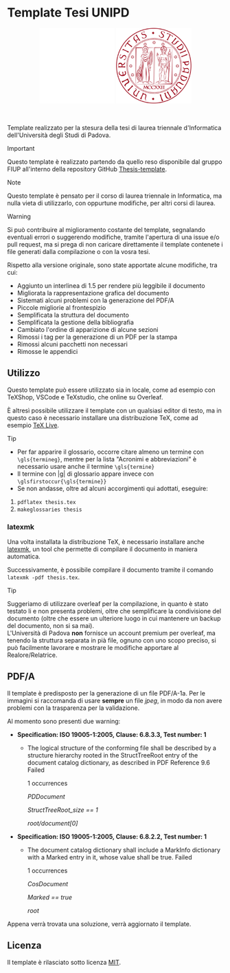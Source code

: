 # Template Tesi UNIPD

<p align="center">
  <img width="175" src="rsc/logo_unipd_white.png#gh-dark-mode-only">
  <img width="175" src="rsc/logo_unipd.png#gh-light-mode-only">
</p>

</br>

Template realizzato per la stesura della tesi di laurea triennale d'Informatica dell'Università degli Studi di Padova.

> [!IMPORTANT]
> Questo template è realizzato partendo da quello reso disponibile dal gruppo FIUP all'interno della repository GitHub [Thesis-template](https://github.com/FIUP/Thesis-template).

> [!NOTE]
> Questo template è pensato per il corso di laurea triennale in Informatica, ma nulla vieta di utilizzarlo, con oppurtune modifiche, per altri corsi di laurea.

> [!WARNING]
> Si può contribuire al miglioramento costante del template, segnalando eventuali errori o suggerendo modifiche, tramite l'apertura di una issue e/o pull request, ma si prega di non caricare direttamente il template contenete i file generati dalla compilazione o con la vosra tesi.

Rispetto alla versione originale, sono state apportate alcune modifiche, tra cui:
- Aggiunto un interlinea di 1.5 per rendere più leggibile il documento
- Migliorata la rappresentazione grafica del documento
- Sistemati alcuni problemi con la generazione del PDF/A
- Piccole migliorie al frontespizio
- Semplificata la struttura del documento
- Semplificata la gestione della bibliografia
- Cambiato l'ordine di apparizione di alcune sezioni
- Rimossi i tag per la generazione di un PDF per la stampa
- Rimossi alcuni pacchetti non necessari
- Rimosse le appendici

## Utilizzo
Questo template può essere utilizzato sia in locale, come ad esempio con TeXShop, VSCode e TeXstudio, che online su Overleaf.

È altresì possibile utilizzare il template con un qualsiasi editor di testo, ma in questo caso è necessario installare una distribuzione TeX, come ad esempio [TeX Live](https://www.tug.org/texlive/).

> [!TIP]
> - Per far apparire il glossario, occorre citare almeno un termine con ```\gls{termineg}```, mentre per la lista "Acronimi e abbreviazioni" è necessario usare anche il termine ```\gls{termine}```
> - Il termine con |g| di glossario appare invece con  ```\glsfirstoccur{\gls{termine}}```
> - Se non andasse, oltre ad alcuni accorgimenti qui adottati, eseguire:
> 1) ``` pdflatex thesis.tex ```
> 2) ``` makeglossaries thesis ```

### latexmk

Una volta installata la distribuzione TeX, è necessario installare anche [latexmk](https://mg.readthedocs.io/latexmk.html), un tool che permette di compilare il documento in maniera automatica.

Successivamente, è possibile compilare il documento tramite il comando `latexmk -pdf thesis.tex`.

> [!TIP]
> Suggeriamo di utilizzare overleaf per la compilazione, in quanto è stato testato li e non presenta problemi, oltre che semplificare la condivisione del documento (oltre che essere un ulteriore luogo in cui mantenere un backup del documento, non si sa mai).\
> L'Università di Padova **non** fornisce un account premium per overleaf, ma tenendo la struttura separata in pià file, ognuno con uno scopo preciso, si può facilmente lavorare e mostrare le modifiche apportare al Realore/Relatrice.

## PDF/A

Il template è predisposto per la generazione di un file PDF/A-1a. Per le immagini si raccomanda di usare **sempre** un file _jpeg_, in modo da non avere problemi con la trasparenza per la validazione.

Al momento sono presenti due warning:
- **Specification: ISO 19005-1:2005, Clause: 6.8.3.3, Test number: 1**
    - The logical structure of the conforming file shall be described by a structure hierarchy rooted in the StructTreeRoot entry of the document catalog dictionary, as described in PDF Reference 9.6	Failed
      
      1 occurrences
      
      _PDDocument_
      
      _StructTreeRoot_size == 1_
      
      _root/document[0]_

- **Specification: ISO 19005-1:2005, Clause: 6.8.2.2, Test number: 1**
    - The document catalog dictionary shall include a MarkInfo dictionary with a Marked entry in it, whose value shall be true.	Failed

      1 occurrences
      
      _CosDocument_
      
      _Marked == true_
      
      _root_

Appena verrà trovata una soluzione, verrà aggiornato il template.

## Licenza

Il template è rilasciato sotto licenza [MIT](LICENSE).

